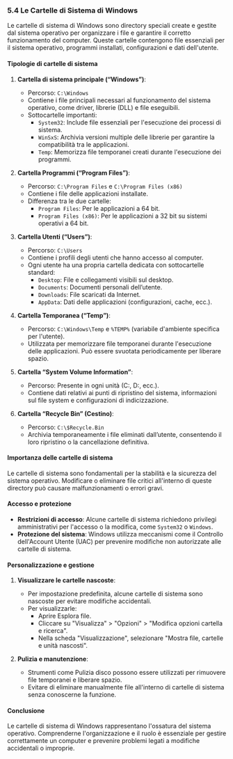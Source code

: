 ### 5.4 Le Cartelle di Sistema di Windows

Le cartelle di sistema di Windows sono directory speciali create e gestite dal sistema operativo per organizzare i file e garantire il corretto funzionamento del computer. Queste cartelle contengono file essenziali per il sistema operativo, programmi installati, configurazioni e dati dell'utente.

#### Tipologie di cartelle di sistema

1. **Cartella di sistema principale (“Windows”)**:
   - Percorso: `C:\Windows`
   - Contiene i file principali necessari al funzionamento del sistema operativo, come driver, librerie (DLL) e file eseguibili.
   - Sottocartelle importanti:
     - `System32`: Include file essenziali per l'esecuzione dei processi di sistema.
     - `WinSxS`: Archivia versioni multiple delle librerie per garantire la compatibilità tra le applicazioni.
     - `Temp`: Memorizza file temporanei creati durante l'esecuzione dei programmi.

2. **Cartella Programmi (“Program Files”)**:
   - Percorso: `C:\Program Files` e `C:\Program Files (x86)`
   - Contiene i file delle applicazioni installate.
   - Differenza tra le due cartelle:
     - `Program Files`: Per le applicazioni a 64 bit.
     - `Program Files (x86)`: Per le applicazioni a 32 bit su sistemi operativi a 64 bit.

3. **Cartella Utenti (“Users”)**:
   - Percorso: `C:\Users`
   - Contiene i profili degli utenti che hanno accesso al computer.
   - Ogni utente ha una propria cartella dedicata con sottocartelle standard:
     - `Desktop`: File e collegamenti visibili sul desktop.
     - `Documents`: Documenti personali dell’utente.
     - `Downloads`: File scaricati da Internet.
     - `AppData`: Dati delle applicazioni (configurazioni, cache, ecc.).

4. **Cartella Temporanea (“Temp”)**:
   - Percorso: `C:\Windows\Temp` e `%TEMP%` (variabile d'ambiente specifica per l'utente).
   - Utilizzata per memorizzare file temporanei durante l'esecuzione delle applicazioni. Può essere svuotata periodicamente per liberare spazio.

5. **Cartella “System Volume Information”**:
   - Percorso: Presente in ogni unità (C:\, D:\, ecc.).
   - Contiene dati relativi ai punti di ripristino del sistema, informazioni sul file system e configurazioni di indicizzazione.

6. **Cartella “Recycle Bin” (Cestino)**:
   - Percorso: `C:\$Recycle.Bin`
   - Archivia temporaneamente i file eliminati dall’utente, consentendo il loro ripristino o la cancellazione definitiva.

#### Importanza delle cartelle di sistema
Le cartelle di sistema sono fondamentali per la stabilità e la sicurezza del sistema operativo. Modificare o eliminare file critici all'interno di queste directory può causare malfunzionamenti o errori gravi.

#### Accesso e protezione
- **Restrizioni di accesso**: Alcune cartelle di sistema richiedono privilegi amministrativi per l'accesso o la modifica, come `System32` o `Windows`.
- **Protezione del sistema**: Windows utilizza meccanismi come il Controllo dell'Account Utente (UAC) per prevenire modifiche non autorizzate alle cartelle di sistema.

#### Personalizzazione e gestione
1. **Visualizzare le cartelle nascoste**:
   - Per impostazione predefinita, alcune cartelle di sistema sono nascoste per evitare modifiche accidentali.
   - Per visualizzarle:
     - Aprire Esplora file.
     - Cliccare su "Visualizza" > "Opzioni" > "Modifica opzioni cartella e ricerca".
     - Nella scheda "Visualizzazione", selezionare "Mostra file, cartelle e unità nascosti".

2. **Pulizia e manutenzione**:
   - Strumenti come Pulizia disco possono essere utilizzati per rimuovere file temporanei e liberare spazio.
   - Evitare di eliminare manualmente file all'interno di cartelle di sistema senza conoscerne la funzione.

#### Conclusione
Le cartelle di sistema di Windows rappresentano l'ossatura del sistema operativo. Comprenderne l'organizzazione e il ruolo è essenziale per gestire correttamente un computer e prevenire problemi legati a modifiche accidentali o improprie.

